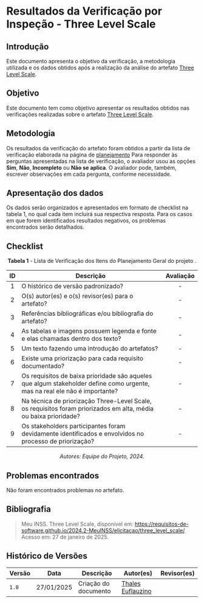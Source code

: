 # Resultados da Verificação por Inspeção - Three Level Scale

## Introdução

Este documento apresenta o objetivo da verificação, a metodologia utilizada e os dados obtidos após a realização da análise do artefato [Three Level Scale](https://requisitos-de-software.github.io/2024.2-MeuINSS/elicitacao/three_level_scale/).

## Objetivo

Este documento tem como objetivo apresentar os resultados obtidos nas verificações realizadas sobre o artefato [Three Level Scale](https://requisitos-de-software.github.io/2024.2-MeuINSS/elicitacao/three_level_scale/).

## Metodologia

Os resultados da verificação do artefato foram obtidos a partir da lista de verificação elaborada na página de [planejamento](../entrega2/planej2-e2.md) Para responder às perguntas apresentadas na lista de verificação, o avaliador usou as opções **Sim**, **Não**, **Incompleto** ou **Não se aplica**. O avaliador pode, também, escrever observações em cada pergunta, conforme necessidade.

## Apresentação dos dados

Os dados serão organizados e apresentados em formato de checklist na tabela 1, no qual cada item incluirá sua respectiva resposta. Para os casos em que forem identificados resultados negativos, os problemas encontrados serão detalhados.

## Checklist

<center>

**Tabela 1** - Lista de Verificação dos Itens do Planejamento Geral do projeto .

|        ID        | Descrição                                                                                                           | Avaliação  |
| :--------------: | ------------------------------------------------------------------------------------------------------------------- | :--------: | 
| 1 | O histórico de versão padronizado? | - |
| 2 | O(s) autor(es) e o(s) revisor(es) para o artefato? | - |
| 3 | Referências bibliográficas e/ou bibliografia do artefato? | - |
| 4 | As tabelas e imagens possuem legenda e fonte e elas chamadas dentro dos texto? | - |
| 5 | Um texto fazendo uma introdução do artefatos? | - |
| 6 | Existe uma priorização para cada requisito documentado? | - |
| 7 | Os requisitos de baixa prioridade são aqueles que algum stakeholder define como urgente, mas na real ele não é importante? | - |
| 8 | Na técnica de priorização Three-Level Scale, os requisitos foram priorizados em alta, média ou baixa prioridade? | - |
| 9 | Os stakeholders participantes foram devidamente identificados e envolvidos no processo de priorização? | - |

_Autores: Equipe do Projeto, 2024._

</center>

## Problemas encontrados

Não foram encontrados problemas no artefato.

## Bibliografia

> Meu INSS. Three Level Scale, disponível em: https://requisitos-de-software.github.io/2024.2-MeuINSS/elicitacao/three_level_scale/. Acesso em: 27 de janeiro de 2025.

## Histórico de Versões

| Versão  | Data | Descrição | Autor(es) | Revisor(es) |
| -------- | ------ | ------ | ---------- | ---------- |
| `1.0` | 27/01/2025 | Criação do documento  | [Thales Euflauzino](https://github.com/thaleseuflauzino) |  |
